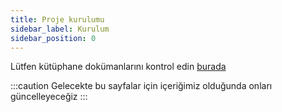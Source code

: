 ```yaml
---
title: Proje kurulumu
sidebar_label: Kurulum
sidebar_position: 0
---
```


Lütfen kütüphane dokümanlarını kontrol edin [burada](https://github.com/deriv-com/flutter-deriv-api)

:::caution
Gelecekte bu sayfalar için içeriğimiz olduğunda onları güncelleyeceğiz
:::
